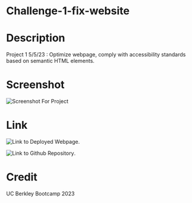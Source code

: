 # Challenge-1-fix-website

# Description

Project 1 5/5/23 : Optimize webpage, comply with accessibility standards based on semantic HTML elements.

# Screenshot

![Screenshot For Project](screenshot.png)

# Link

![Link to Deployed Webpage](https://lexabexa.github.io/Challenge-1-fix-website/).

![Link to Github Repository](https://github.com/Lexabexa/Challenge-1-fix-website).

# Credit

UC Berkley Bootcamp 2023

